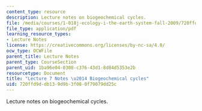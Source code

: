 ```yaml
---
content_type: resource
description: Lecture notes on biogeochemical cycles.
file: /media/courses/1-018j-ecology-i-the-earth-system-fall-2009/720ffd9ddb139d9b3f080f79079dd25c_MIT1_018JF09_Lec07.pdf
file_type: application/pdf
learning_resource_types:
- Lecture Notes
license: https://creativecommons.org/licenses/by-nc-sa/4.0/
ocw_type: OCWFile
parent_title: Lecture Notes
parent_type: CourseSection
parent_uid: 1ba96e04-0308-c376-43d1-8d84d5353e2b
resourcetype: Document
title: "Lecture 7 Notes \u2014 Biogeochemical cycles"
uid: 720ffd9d-db13-9d9b-3f08-0f79079dd25c
---
```

Lecture notes on biogeochemical cycles.